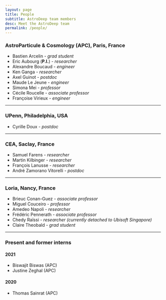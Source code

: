```yaml
---
layout: page
title: People
subtitle: AstroDeep team members
desc: Meet the AstroDeep team
permalink: /people/
---
```


### AstroParticule & Cosmology (APC), Paris, France

- Bastien Arcelin - _grad student_
- Eric Aubourg (**P.I.**) - _researcher_
- Alexandre Boucaud - _engineer_
- Ken Ganga - _researcher_
- Axel Guinot - _postdoc_
- Maude Le Jeune - _engineer_
- Simona Mei - _professor_
- Cécile Roucelle - _associate professor_
- Françoise Virieux - _engineer_

---

### UPenn, Philadelphia, USA

- Cyrille Doux - _postdoc_

---

### CEA, Saclay, France

- Samuel Farens - _researcher_
- Martin Kilbinger - _researcher_
- François Lanusse - _researcher_
- André Zamorano Vitorelli - _postdoc_

---

### Loria, Nancy, France

- Brieuc Conan-Guez - _associate professor_
- Miguel Couceiro - _professor_
- Amedeo Napoli - _researcher_
- Frédéric Pennerath - _associate professor_ 
- Chedy Raïssi - _researcher (currently detached to Ubisoft Singapore)_
- Claire Theobald - _grad student_

---
### Present and former interns

#### 2021

- Biswajit Biswas (APC)
- Justine Zeghal (APC)

#### 2020

- Thomas Sainrat (APC)
